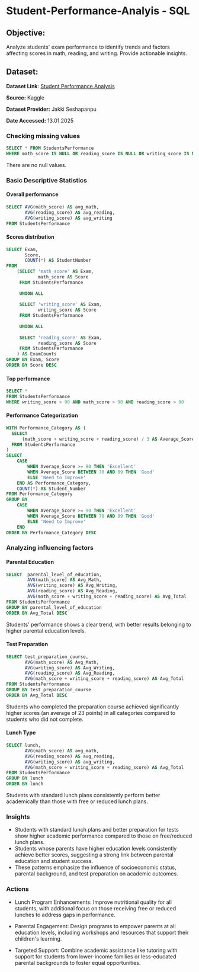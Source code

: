 # Student-Performance-Analyis - SQL

## Objective: 
Analyze students' exam performance to identify trends and factors affecting scores in math, reading, and writing. Provide actionable insights.
## Dataset:

**Dataset Link**: [Student Performance Analysis](https://www.kaggle.com/datasets/spscientist/students-performance-in-exams)

**Source:** Kaggle

**Dataset Provider:** Jakki Seshapanpu

**Date Accessed:** 13.01.2025

### Checking missing values

```sql
SELECT * FROM StudentsPerformance
WHERE math_score IS NULL OR reading_score IS NULL OR writing_score IS NULL
```
There are no null values.

### Basic Descriptive Statistics
#### Overall performance 

```sql
SELECT AVG(math_score) AS avg_math,
       AVG(reading_score) AS avg_reading,
       AVG(writing_score) AS avg_writing
FROM StudentsPerformance
```

#### Scores distribution 


```sql
SELECT Exam, 
       Score, 
       COUNT(*) AS StudentNumber
FROM 
    (SELECT 'math_score' AS Exam,
            math_score AS Score
     FROM StudentsPerformance
     
     UNION ALL
     
     SELECT 'writing_score' AS Exam,
            writing_score AS Score
     FROM StudentsPerformance
     
     UNION ALL
     
     SELECT 'reading_score' AS Exam,
            reading_score AS Score
     FROM StudentsPerformance
    ) AS ExamCounts
GROUP BY Exam, Score
ORDER BY Score DESC
```

#### Top performance 

```sql
SELECT *
FROM StudentsPerformance
WHERE writing_score > 90 AND math_score > 90 AND reading_score > 90
```
#### Performance Categorization


```sql
WITH Performance_Category AS (
  SELECT 
      (math_score + writing_score + reading_score) / 3 AS Average_Score
  FROM StudentsPerformance
)
SELECT 
    CASE 
        WHEN Average_Score >= 90 THEN 'Excellent'
        WHEN Average_Score BETWEEN 70 AND 89 THEN 'Good'
        ELSE 'Need to Improve'
    END AS Performance_Category,
    COUNT(*) AS Student_Number
FROM Performance_Category
GROUP BY 
    CASE 
        WHEN Average_Score >= 90 THEN 'Excellent'
        WHEN Average_Score BETWEEN 70 AND 89 THEN 'Good'
        ELSE 'Need to Improve'
    END
ORDER BY Performance_Category DESC
```

### Analyzing influencing factors

#### Parental Education


```sql
SELECT  parental_level_of_education,
        AVG(math_score) AS Avg_Math,
        AVG(writing_score) AS Avg_Writing,
        AVG(reading_score) AS Avg_Reading,
        AVG(math_score + writing_score + reading_score) AS Avg_Total
FROM StudentsPerformance
GROUP BY parental_level_of_education
ORDER BY Avg_Total DESC
```
Students' performance shows a clear trend, with better results belonging to higher parental education levels.

#### Test Preparation 


```sql
SELECT test_preparation_course,
       AVG(math_score) AS Avg_Math,
       AVG(writing_score) AS Avg_Writing,
       AVG(reading_score) AS Avg_Reading,
       AVG(math_score + writing_score + reading_score) AS Avg_Total
FROM StudentsPerformance
GROUP BY test_preparation_course
ORDER BY Avg_Total DESC
```
Students who completed the preparation course achieved significantly higher scores (an average of 23 points) in all categories compared to students who did not complete.

#### Lunch Type


```sql
SELECT lunch,
       AVG(math_score) AS avg_math,
       AVG(reading_score) AS avg_reading,
       AVG(writing_score) AS avg_writing,
       AVG(math_score + writing_score + reading_score) AS Avg_Total
FROM StudentsPerformance
GROUP BY lunch
ORDER BY lunch
```

Students with standard lunch plans consistently perform better academically than those with free or reduced lunch plans.

### Insights 

- Students with standard lunch plans and better preparation for tests show higher academic performance compared to those on free/reduced lunch plans. 
- Students whose parents have higher education levels consistently achieve better scores, suggesting a strong link between parental education and student success. 
- These patterns emphasize the influence of socioeconomic status, parental background, and test preparation on academic outcomes.

### Actions
- Lunch Program Enhancements: Improve nutritional quality for all students, with additional focus on those receiving free or reduced lunches to address gaps in performance.

- Parental Engagement: Design programs to empower parents at all education levels, including workshops and resources that support their children's learning.

- Targeted Support: Combine academic assistance like tutoring with support for students from lower-income families or less-educated parental backgrounds to foster equal opportunities.

			


			
			






